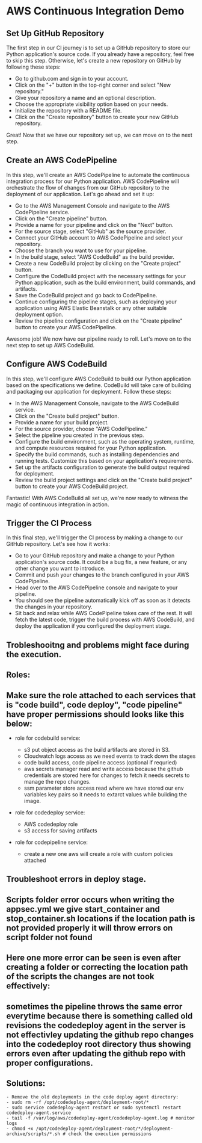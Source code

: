 # AWS Continuous Integration Demo

## Set Up GitHub Repository

The first step in our CI journey is to set up a GitHub repository to store our Python application's source code. If you already have a repository, feel free to skip this step. Otherwise, let's create a new repository on GitHub by following these steps:

- Go to github.com and sign in to your account.
- Click on the "+" button in the top-right corner and select "New repository."
- Give your repository a name and an optional description.
- Choose the appropriate visibility option based on your needs.
- Initialize the repository with a README file.
- Click on the "Create repository" button to create your new GitHub repository.

Great! Now that we have our repository set up, we can move on to the next step.

## Create an AWS CodePipeline
In this step, we'll create an AWS CodePipeline to automate the continuous integration process for our Python application. AWS CodePipeline will orchestrate the flow of changes from our GitHub repository to the deployment of our application. Let's go ahead and set it up:

- Go to the AWS Management Console and navigate to the AWS CodePipeline service.
- Click on the "Create pipeline" button.
- Provide a name for your pipeline and click on the "Next" button.
- For the source stage, select "GitHub" as the source provider.
- Connect your GitHub account to AWS CodePipeline and select your repository.
- Choose the branch you want to use for your pipeline.
- In the build stage, select "AWS CodeBuild" as the build provider.
- Create a new CodeBuild project by clicking on the "Create project" button.
- Configure the CodeBuild project with the necessary settings for your Python application, such as the build environment,  build commands, and artifacts.
- Save the CodeBuild project and go back to CodePipeline.
- Continue configuring the pipeline stages, such as deploying your application using AWS Elastic Beanstalk or any other suitable deployment option.
- Review the pipeline configuration and click on the "Create pipeline" button to create your AWS CodePipeline.

Awesome job! We now have our pipeline ready to roll. Let's move on to the next step to set up AWS CodeBuild.

## Configure AWS CodeBuild

In this step, we'll configure AWS CodeBuild to build our Python application based on the specifications we define. CodeBuild will take care of building and packaging our application for deployment. Follow these steps:

- In the AWS Management Console, navigate to the AWS CodeBuild service.
- Click on the "Create build project" button.
- Provide a name for your build project.
- For the source provider, choose "AWS CodePipeline."
- Select the pipeline you created in the previous step.
- Configure the build environment, such as the operating system, runtime, and compute resources required for your Python application.
- Specify the build commands, such as installing dependencies and running tests. Customize this based on your application's requirements.
- Set up the artifacts configuration to generate the build output required for deployment.
- Review the build project settings and click on the "Create build project" button to create your AWS CodeBuild project.

Fantastic! With AWS CodeBuild all set up, we're now ready to witness the magic of continuous integration in action.

## Trigger the CI Process

In this final step, we'll trigger the CI process by making a change to our GitHub repository. Let's see how it works:

- Go to your GitHub repository and make a change to your Python application's source code. It could be a bug fix, a new feature, or any other change you want to introduce.
- Commit and push your changes to the branch configured in your AWS CodePipeline.
- Head over to the AWS CodePipeline console and navigate to your pipeline.
- You should see the pipeline automatically kick off as soon as it detects the changes in your repository.
- Sit back and relax while AWS CodePipeline takes care of the rest. It will fetch the latest code, trigger the build process with AWS CodeBuild, and deploy the application if you configured the deployment stage.

## Trobleshooitng and problems might face during the execution.

## Roles:

## Make sure the role attached to each services that is "code build", code deploy", "code pipeline" have proper permissions should looks like this below:
  - role for codebuild service:
    - s3 put object access as the build artifacts are stored in S3.
    - Cloudwatch logs access as we need events to track down the stages
    - code build access, code pipeline access (optional if requried)
    - aws secrets manager read and write access because the github credentials are stored here for changes to fetch it needs secrets to manage the repo changes.
    - ssm parameter store access read where we have stored our env variables key pairs so it needs to extarct values while building the image.

  - role for codedeploy service:
    - AWS codedeploy role
    - s3 access for saving artifacts

  - role for codepipeline service:
    - create a new one aws will create a role with custom policies attached

## Troubleshoot errors in deploy stage.

## Scripts folder error occurs when writing the appsec.yml we give start_container and stop_container.sh locations if the location path is not provided properly it will throw errors on script folder not found
## Here one more error can be seen is even after creating a folder or correcting the location path of the scripts the changes are not took effectively:
## sometimes the pipeline throws the same error everytime because there is something called old revisions the codedeploy agent in the server is not effectivley updating the github repo changes into the codedeploy root directory thus showing errors even after updating the github repo with proper configurations.
## Solutions:
    - Remove the old deployments in the code deploy agent directory:
    - sudo rm -rf /opt/codedeploy-agent/deployment-root/*
    - sudo service codedeploy-agent restart or sudo systemctl restart codedeploy-agent.service
    - tail -f /var/log/aws/codedeploy-agent/codedeploy-agent.log # monitor logs
    - chmod +x /opt/codedeploy-agent/deployment-root/*/deployment-archive/scripts/*.sh # check the execution permissions
